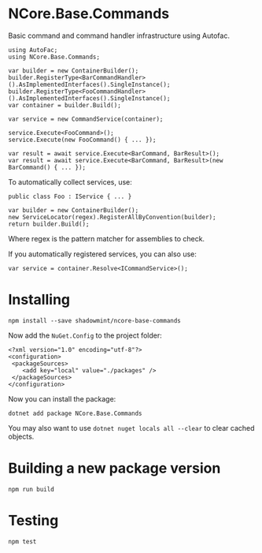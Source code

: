 # NCore.Base.Commands

Basic command and command handler infrastructure using Autofac.

    using AutoFac;
    using NCore.Base.Commands;

    var builder = new ContainerBuilder();
    builder.RegisterType<BarCommandHandler>().AsImplementedInterfaces().SingleInstance();
    builder.RegisterType<FooCommandHandler>().AsImplementedInterfaces().SingleInstance();
    var container = builder.Build();

    var service = new CommandService(container);

    service.Execute<FooCommand>();
    service.Execute(new FooCommand() { ... });

    var result = await service.Execute<BarCommand, BarResult>();
    var result = await service.Execute<BarCommand, BarResult>(new BarCommand() { ... });

To automatically collect services, use:

    public class Foo : IService { ... }

    var builder = new ContainerBuilder();
    new ServiceLocator(regex).RegisterAllByConvention(builder);
    return builder.Build();

Where regex is the pattern matcher for assemblies to check.

If you automatically registered services, you can also use:

    var service = container.Resolve<ICommandService>();
         
# Installing

    npm install --save shadowmint/ncore-base-commands

Now add the `NuGet.Config` to the project folder:

    <?xml version="1.0" encoding="utf-8"?>
    <configuration>
     <packageSources>
        <add key="local" value="./packages" />
     </packageSources>
    </configuration>

Now you can install the package:

    dotnet add package NCore.Base.Commands

You may also want to use `dotnet nuget locals all --clear` to clear cached objects.

# Building a new package version

    npm run build

# Testing

    npm test
